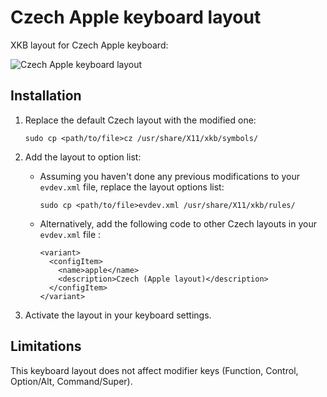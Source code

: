# Czech Apple keyboard layout
XKB layout for Czech Apple keyboard:

![Czech Apple keyboard layout](https://support.apple.com/library/content/dam/edam/applecare/images/cs_CZ/keyboards/czech_notebook.png "Czech Apple keyboard layout")


## Installation
1. Replace the default Czech layout with the modified one:
    ```
    sudo cp <path/to/file>cz /usr/share/X11/xkb/symbols/
    ```

2. Add the layout to option list:
	- Assuming you haven't done any previous modifications to your `evdev.xml` file, replace the layout options list:
      ```
      sudo cp <path/to/file>evdev.xml /usr/share/X11/xkb/rules/
      ```
	- Alternatively, add the following code to other Czech layouts in your `evdev.xml` file :
      ```
      <variant>
        <configItem>
          <name>apple</name>
          <description>Czech (Apple layout)</description>
        </configItem>
      </variant>
      ```
3. Activate the layout in your keyboard settings.

## Limitations
This keyboard layout does not affect modifier keys (Function, Control, Option/Alt, Command/Super). 
